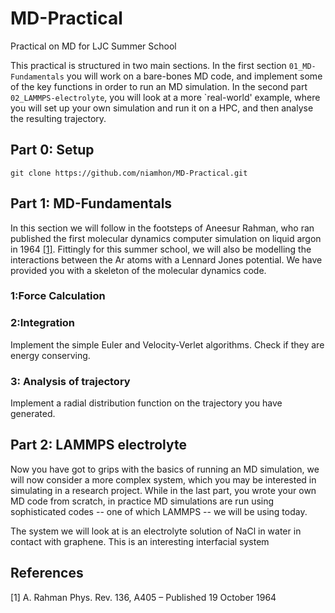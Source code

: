 # MD-Practical
Practical on MD for LJC Summer School

This practical is structured in two main sections. In the first section ```01_MD-Fundamentals``` you will work on a bare-bones MD code, and implement some of the key functions in order to run an MD simulation. In the second part ```02_LAMMPS-electrolyte```, you will look at a more `real-world' example, where you will set up your own simulation and run it on a HPC, and then analyse the resulting trajectory.

## Part 0: Setup
```git clone https://github.com/niamhon/MD-Practical.git ```

## Part 1: MD-Fundamentals
In this section we will follow in the footsteps of Aneesur Rahman, who ran published the first molecular dynamics computer simulation on liquid argon in 1964 [[1]](#1). Fittingly for this summer school, we will also be modelling the interactions between the Ar atoms with a Lennard Jones potential.
We have provided you with a skeleton of the molecular dynamics code. 

### 1:Force Calculation 

### 2:Integration
Implement the simple Euler and Velocity-Verlet algorithms. Check if they are energy conserving.
### 3: Analysis of trajectory
Implement a radial distribution function on the trajectory you have generated.

## Part 2: LAMMPS electrolyte
Now you have got to grips with the basics of running an MD simulation, we will now consider a more complex system, which you may be interested in simulating in a research project. While in the last part, you wrote your own MD code from scratch, in practice MD simulations are run using sophisticated codes -- one of which LAMMPS -- we will be using today.

The system we will look at is an electrolyte solution of NaCl in water in contact with graphene. This is an interesting interfacial system

## References
<a id="1">[1]</a> 
A. Rahman
Phys. Rev. 136, A405 – Published 19 October 1964
